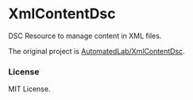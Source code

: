# XmlContentDsc
DSC Resource to manage content in XML files.

The original project is [AutomatedLab/XmlContentDsc](https://github.com/AutomatedLab/XmlContentDsc).

### License
MIT License.

